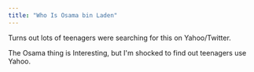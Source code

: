 ```yaml
---
title: "Who Is Osama bin Laden"
---
```

<p>Turns out lots of teenagers were searching for this on Yahoo/Twitter. </p>
<p>The Osama thing is Interesting, but I'm shocked to find out teenagers use Yahoo.</p>
